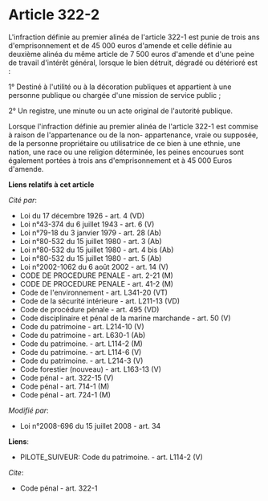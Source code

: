 # Article 322-2

L'infraction définie au premier alinéa de l'article 322-1 est punie de trois ans d'emprisonnement et de 45 000 euros d'amende
et celle définie au deuxième alinéa du même article de 7 500 euros d'amende et d'une peine de travail d'intérêt général,
lorsque le bien détruit, dégradé ou détérioré est : 

1° Destiné à l'utilité ou à la décoration publiques et appartient à une personne publique ou chargée d'une mission de service
public ; 

2° Un registre, une minute ou un acte original de l'autorité publique. 

Lorsque l'infraction définie au premier alinéa de l'article 322-1 est commise à raison de l'appartenance ou de la non-
appartenance, vraie ou supposée, de la personne propriétaire ou utilisatrice de ce bien à une ethnie, une nation, une race ou
une religion déterminée, les peines encourues sont également portées à trois ans d'emprisonnement et à 45 000 Euros d'amende.

**Liens relatifs à cet article**

_Cité par_:

  - Loi du 17 décembre 1926 - art. 4 (VD)
  - Loi n°43-374 du 6 juillet 1943 - art. 6 (V)
  - Loi n°79-18 du 3 janvier 1979 - art. 28 (Ab)
  - Loi n°80-532 du 15 juillet 1980 - art. 3 (Ab)
  - Loi n°80-532 du 15 juillet 1980 - art. 4 bis (Ab)
  - Loi n°80-532 du 15 juillet 1980 - art. 5 (Ab)
  - Loi n°2002-1062 du 6 août 2002 - art. 14 (V)
  - CODE DE PROCEDURE PENALE - art. 2-21 (M)
  - CODE DE PROCEDURE PENALE - art. 41-2 (M)
  - Code de l'environnement - art. L341-20 (VT)
  - Code de la sécurité intérieure - art. L211-13 (VD)
  - Code de procédure pénale - art. 495 (VD)
  - Code disciplinaire et pénal de la marine marchande - art. 50 (V)
  - Code du patrimoine - art. L214-10 (V)
  - Code du patrimoine - art. L630-1 (Ab)
  - Code du patrimoine. - art. L114-2 (M)
  - Code du patrimoine. - art. L114-6 (V)
  - Code du patrimoine. - art. L214-3 (V)
  - Code forestier (nouveau) - art. L163-13 (V)
  - Code pénal - art. 322-15 (V)
  - Code pénal - art. 714-1 (M)
  - Code pénal - art. 724-1 (M)

_Modifié par_:

  - Loi n°2008-696  du 15 juillet 2008 - art. 34

**Liens**:

  - PILOTE_SUIVEUR: Code du patrimoine. - art. L114-2 (V)

_Cite_:

  - Code pénal - art. 322-1

